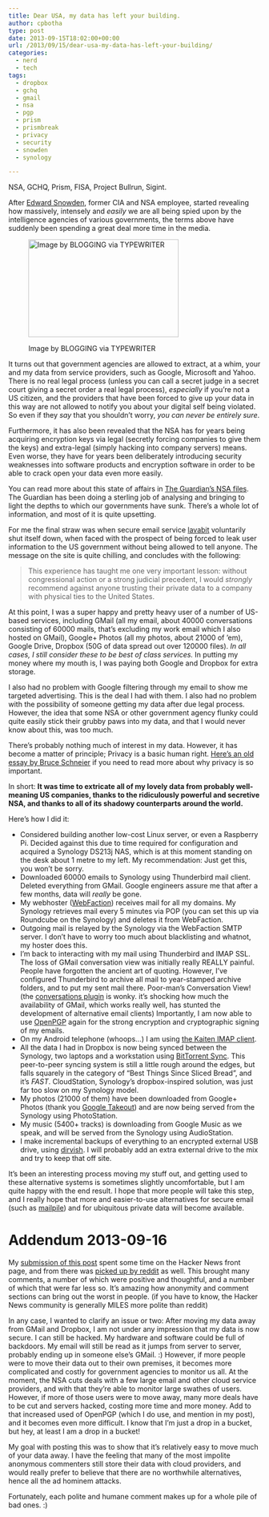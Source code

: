 ```yaml
---
title: Dear USA, my data has left your building.
author: cpbotha
type: post
date: 2013-09-15T18:02:00+00:00
url: /2013/09/15/dear-usa-my-data-has-left-your-building/
categories:
  - nerd
  - tech
tags:
  - dropbox
  - gchq
  - gmail
  - nsa
  - pgp
  - prism
  - prismbreak
  - privacy
  - security
  - snowden
  - synology

---
```

NSA, GCHQ, Prism, FISA, Project Bullrun, Sigint.

After [Edward Snowden][1], former CIA and NSA employee, started revealing how massively, intensely and _easily_ we are all being spied upon by the intelligence agencies of various governments, the terms above have suddenly been spending a great deal more time in the media.<figure id="attachment_1777" aria-describedby="caption-attachment-1777" style="width: 300px" class="wp-caption aligncenter">

[<img data-attachment-id="1777" data-permalink="https://cpbotha.net/2013/09/15/dear-usa-my-data-has-left-your-building/tumblr_mp3xgwylsi1qz82gvo1_1280/" data-orig-file="https://cpbotha.net/wp-content/uploads/2013/09/tumblr_mp3xgwYLsi1qz82gvo1_1280.jpg" data-orig-size="599,390" data-comments-opened="1" data-image-meta="{&quot;aperture&quot;:&quot;0&quot;,&quot;credit&quot;:&quot;&quot;,&quot;camera&quot;:&quot;&quot;,&quot;caption&quot;:&quot;&quot;,&quot;created_timestamp&quot;:&quot;0&quot;,&quot;copyright&quot;:&quot;&quot;,&quot;focal_length&quot;:&quot;0&quot;,&quot;iso&quot;:&quot;0&quot;,&quot;shutter_speed&quot;:&quot;0&quot;,&quot;title&quot;:&quot;&quot;}" data-image-title="tumblr_mp3xgwYLsi1qz82gvo1_1280" data-image-description="" data-medium-file="https://cpbotha.net/wp-content/uploads/2013/09/tumblr_mp3xgwYLsi1qz82gvo1_1280-300x195.jpg" data-large-file="https://cpbotha.net/wp-content/uploads/2013/09/tumblr_mp3xgwYLsi1qz82gvo1_1280.jpg" class="size-medium wp-image-1777" alt="Image by BLOGGING via TYPEWRITER" src="http://cpbotha.net/wp-content/uploads/2013/09/tumblr_mp3xgwYLsi1qz82gvo1_1280-300x195.jpg" width="300" height="195" srcset="https://cpbotha.net/wp-content/uploads/2013/09/tumblr_mp3xgwYLsi1qz82gvo1_1280-300x195.jpg 300w, https://cpbotha.net/wp-content/uploads/2013/09/tumblr_mp3xgwYLsi1qz82gvo1_1280-535x348.jpg 535w, https://cpbotha.net/wp-content/uploads/2013/09/tumblr_mp3xgwYLsi1qz82gvo1_1280.jpg 599w" sizes="(max-width: 300px) 85vw, 300px" />][2]<figcaption id="caption-attachment-1777" class="wp-caption-text">Image by BLOGGING via TYPEWRITER</figcaption></figure> 

It turns out that government agencies are allowed to extract, at a whim, your and my data from service providers, such as Google, Microsoft and Yahoo. There is no real legal process (unless you can call a secret judge in a secret court giving a secret order a real legal process), _especially_ if you&#8217;re not a US citizen, and the providers that have been forced to give up your data in this way are not allowed to notify you about your digital self being violated. So even if they _say_ that you shouldn&#8217;t worry, _you can never be entirely sure_.

Furthermore, it has also been revealed that the NSA has for years being acquiring encryption keys via legal (secretly forcing companies to give them the keys) and extra-legal (simply hacking into company servers) means. Even worse, they have for years been deliberately introducing security weaknesses into software products and encryption software in order to be able to crack open your data even more easily.

You can read more about this state of affairs in [The Guardian&#8217;s NSA files][3]. The Guardian has been doing a sterling job of analysing and bringing to light the depths to which our governments have sunk. There&#8217;s a whole lot of information, and most of it is quite upsetting.

For me the final straw was when secure email service [lavabit][4] voluntarily shut itself down, when faced with the prospect of being forced to leak user information to the US government without being allowed to tell anyone. The message on the site is quite chilling, and concludes with the following:

> This experience has taught me one very important lesson: without congressional action or a strong judicial precedent, I would _strongly_ recommend against anyone trusting their private data to a company with physical ties to the United States.

At this point, I was a super happy and pretty heavy user of a number of US-based services, including GMail (all my email, about 40000 conversations consisting of 60000 mails, that&#8217;s excluding my work email which I also hosted on GMail), Google+ Photos (all my photos, about 21000 of &#8217;em), Google Drive, Dropbox (50G of data spread out over 120000 files). _In all cases, I still consider these to be best of class services._ In putting my money where my mouth is, I was paying both Google and Dropbox for extra storage.

I also had no problem with Google filtering through my email to show me targeted advertising. This is the deal I had with them. I also had no problem with the possibility of someone getting my data after due legal process. However, the idea that some NSA or other government agency flunky could quite easily stick their grubby paws into my data, and that I would never know about this, was too much.

There&#8217;s probably nothing much of interest in my data. However, it has become a matter of principle; Privacy is a basic human right. [Here&#8217;s an old essay by Bruce Schneier][5] if you need to read more about why privacy is so important.

In short: **It was time to extricate all of my lovely data from probably well-meaning US companies, thanks to the ridiculously powerful and secretive NSA, and thanks to all of its shadowy counterparts around the world.**

Here&#8217;s how I did it:

  * Considered building another low-cost Linux server, or even a Raspberry Pi. Decided against this due to time required for configuration and acquired a Synology DS213j NAS, which is at this moment standing on the desk about 1 metre to my left. My recommendation: Just get this, you won&#8217;t be sorry.
  * Downloaded 60000 emails to Synology using Thunderbird mail client. Deleted everything from GMail. Google engineers assure me that after a few months, data will _really_ be gone.
  * My webhoster ([WebFaction][6]) receives mail for all my domains. My Synology retrieves mail every 5 minutes via POP (you can set this up via Roundcube on the Synology) and deletes it from WebFaction.
  * Outgoing mail is relayed by the Synology via the WebFaction SMTP server. I don&#8217;t have to worry too much about blacklisting and whatnot, my hoster does this.
  * I&#8217;m back to interacting with my mail using Thunderbird and IMAP SSL. The loss of GMail conversation view was initially really REALLY painful. People have forgotten the ancient art of quoting. However, I&#8217;ve configured Thunderbird to archive all mail to year-stamped archive folders, and to put my sent mail there. Poor-man&#8217;s Conversation View! (the [conversations plugin][7] is wonky. it&#8217;s shocking how much the availability of GMail, which works really well, has stunted the development of alternative email clients) Importantly, I am now able to use [OpenPGP][8] again for the strong encryption and cryptographic signing of my emails.
  * On my Android telephone (whoops&#8230;) I am using [the Kaiten IMAP client][9].
  * All the data I had in Dropbox is now being synced between the Synology, two laptops and a workstation using [BitTorrent Sync][10]. This peer-to-peer syncing system is still a little rough around the edges, but falls squarely in the category of &#8220;Best Things Since Sliced Bread&#8221;, and it&#8217;s _FAST_. CloudStation, Synology&#8217;s dropbox-inspired solution, was just far too slow on my Synology model.
  * My photos (21000 of them) have been downloaded from Google+ Photos (thank you [Google Takeout][11]) and are now being served from the Synology using PhotoStation.
  * My music (5400+ tracks) is downloading from Google Music as we speak, and will be served from the Synology using AudioStation.
  * I make incremental backups of everything to an encrypted external USB drive, using [dirvish][12]. I will probably add an extra external drive to the mix and try to keep that off site.

It&#8217;s been an interesting process moving my stuff out, and getting used to these alternative systems is sometimes slightly uncomfortable, but I am quite happy with the end result. I hope that more people will take this step, and I really hope that more and easier-to-use alternatives for secure email (such as [mailpile][13]) and for ubiquitous private data will become available.

# Addendum 2013-09-16

My [submission of this post][14] spent some time on the Hacker News front page, and from there was [picked up by reddit][15] as well. This brought many comments, a number of which were positive and thoughtful, and a number of which that were far less so. It&#8217;s amazing how anonymity and comment sections can bring out the worst in people. (if you have to know, the Hacker News community is generally MILES more polite than reddit)

In any case, I wanted to clarify an issue or two: After moving my data away from GMail and Dropbox, I am not under any impression that my data is now secure. I can still be hacked. My hardware and software could be full of backdoors. My email will still be read as it jumps from server to server, probably ending up in someone else&#8217;s GMail. :) However, if more people were to move their data out to their own premises, it becomes more complicated and costly for government agencies to monitor us all. At the moment, the NSA cuts deals with a few large email and other cloud service providers, and with that they&#8217;re able to monitor large swathes of users. However, if more of those users were to move away, many more deals have to be cut and servers hacked, costing more time and more money. Add to that increased used of OpenPGP (which I do use, and mention in my post), and it becomes even more difficult. I know that I&#8217;m just a drop in a bucket, but hey, at least I am a drop in a bucket!

My goal with posting this was to show that it&#8217;s relatively easy to move much of your data away. I have the feeling that many of the most impolite anonymous commenters still store their data with cloud providers, and would really prefer to believe that there are no worthwhile alternatives, hence all the ad hominem attacks.

Fortunately, each polite and humane comment makes up for a whole pile of bad ones. :)

 [1]: http://en.wikipedia.org/wiki/Edward_Snowden "Edward Snowden wikipedia page"
 [2]: http://inothernews.tumblr.com/image/54099907452
 [3]: http://www.theguardian.com/world/the-nsa-files "The Guardian NSA files"
 [4]: http://lavabit.com/ "lavabit website with close-down message"
 [5]: http://www.wired.com/politics/security/commentary/securitymatters/2006/05/70886 "value of privacy by Bruce Schneier"
 [6]: https://www.webfaction.com/
 [7]: https://addons.mozilla.org/en-us/thunderbird/addon/gmail-conversation-view/
 [8]: http://www.openpgp.org/
 [9]: https://play.google.com/store/apps/details?id=com.kaitenmail&hl=en "Kaiten email on the Google Play store"
 [10]: http://labs.bittorrent.com/experiments/sync.html "bittorrent sync"
 [11]: https://www.google.com/takeout/ "Google Takeout"
 [12]: http://www.dirvish.org/ "dirvish website"
 [13]: http://www.mailpile.is/ "mailpile website"
 [14]: https://news.ycombinator.com/item?id=6392322
 [15]: http://www.reddit.com/r/technology/comments/1mhpqj/dear_usa_my_data_has_left_your_building/
